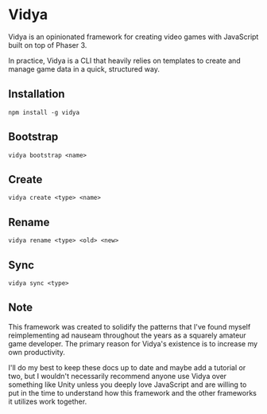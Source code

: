 # Vidya

Vidya is an opinionated framework for creating video games with JavaScript built on top of Phaser 3.

In practice, Vidya is a CLI that heavily relies on templates to create and manage game data in a quick, structured way.

## Installation

```
npm install -g vidya
```

## Bootstrap

```
vidya bootstrap <name>
```

## Create

```
vidya create <type> <name>
```

##  Rename

```
vidya rename <type> <old> <new>
```

## Sync

```
vidya sync <type>
```

## Note

This framework was created to solidify the patterns that I've found myself reimplementing ad nauseam throughout the years as a squarely amateur game developer. The primary reason for Vidya's existence is to increase my own productivity.

I'll do my best to keep these docs up to date and maybe add a tutorial or two, but I wouldn't necessarily recommend anyone use Vidya over something like Unity unless you deeply love JavaScript and are willing to put in the time to understand how this framework and the other frameworks it utilizes work together.
